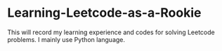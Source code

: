 # Learning-Leetcode-as-a-Rookie
This will record my learning experience and codes for solving Leetcode problems. I mainly use Python language. 
